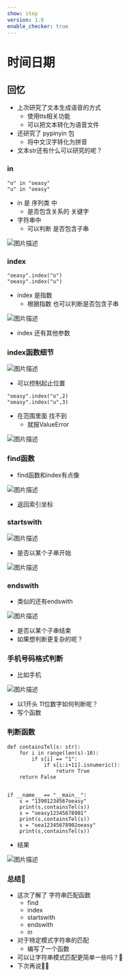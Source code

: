 ```yaml
---
show: step
version: 1.0
enable_checker: true
---
```


# 时间日期

## 回忆
- 上次研究了文本生成语音的方式
	- 使用tts相关功能
	- 可以把文本转化为语音文件
- 还研究了 pypinyin 包 
	- 将中文汉字转化为拼音
- 文本str还有什么可以研究的呢？

### in

```
"o" in "oeasy"
"u" in "oeasy"
```

- in 是 序列类 中
	- 是否包含关系的 关键字
- 字符串中 
	- 可以判断 是否包含子串

![图片描述](https://doc.shiyanlou.com/courses/uid1190679-20240215-1707990585731)

### index


```
"oeasy".index("o")
"oeasy".index("u")
```

- index 是指数
	- 根据指数 也可以判断是否包含子串

![图片描述](https://doc.shiyanlou.com/courses/uid1190679-20240215-1707991609632)

- index 还有其他参数

### index函数细节

![图片描述](https://doc.shiyanlou.com/courses/uid1190679-20240215-1707991692827)

- 可以控制起止位置

```
"oeasy".index("o",2)
"oeasy".index("u",3)
```

- 在范围里面 找不到
	- 就报ValueError

![图片描述](https://doc.shiyanlou.com/courses/uid1190679-20240215-1707991760986)

### find函数

- find函数和index有点像

![图片描述](https://doc.shiyanlou.com/courses/uid1190679-20240215-1707991863074)

- 返回索引坐标

### startswith

![图片描述](https://doc.shiyanlou.com/courses/uid1190679-20240215-1707991968206)

- 是否以某个子串开始

![图片描述](https://doc.shiyanlou.com/courses/uid1190679-20240215-1707991983783)

### endswith

- 类似的还有endswith

![图片描述](https://doc.shiyanlou.com/courses/uid1190679-20240215-1707992302858)

- 是否以某个子串结束
- 如果想判断更复杂的呢？

### 手机号码格式判断

- 比如手机 

![图片描述](https://doc.shiyanlou.com/courses/uid1190679-20240215-1707993933999)

- 以1开头 11位数字如何判断呢？
- 写个函数

### 判断函数 

```
def containsTel(s: str):
    for i in range(len(s)-10):
        if s[i] == "1":
            if s[i:i+11].isnumeric():
                return True
    return False


if __name__ == "__main__":
    s = "13901234567oeasy"
    print(s,containsTel(s))
    s = "oeasy12345678901"
    print(s,containsTel(s))
    s = "oea12345678902oeasy"
    print(s,containsTel(s))
```

- 结果

![图片描述](https://doc.shiyanlou.com/courses/uid1190679-20240215-1707996559908)

### 总结🤔
- 这次了解了 字符串匹配函数
	- find
	- index
	- startswith
	- endswith
	- in
- 对于特定模式字符串的匹配
	- 编写了一个函数
- 可以让字符串模式匹配更简单一些吗？🤔
- 下次再说👋🏻 